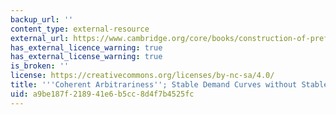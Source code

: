 ```yaml
---
backup_url: ''
content_type: external-resource
external_url: https://www.cambridge.org/core/books/construction-of-preference/coherent-arbitrariness-stable-demand-curves-without-stable-preferences/430317C196AC3D1B4AFDD373FD3E5D90
has_external_licence_warning: true
has_external_license_warning: true
is_broken: ''
license: https://creativecommons.org/licenses/by-nc-sa/4.0/
title: '''Coherent Arbitrariness''; Stable Demand Curves without Stable Preferences'
uid: a9be187f-2189-41e6-b5cc-8d4f7b4525fc
---
```

